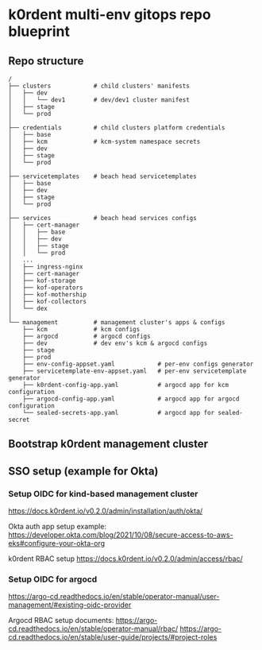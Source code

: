 # k0rdent multi-env gitops repo blueprint

## Repo structure
```
/
├── clusters            # child clusters' manifests
│   ├── dev             
│   │   └── dev1        # dev/dev1 cluster manifest
│   ├── stage
│   └── prod
│       
├── credentials         # child clusters platform credentials
│   ├── base 
│   ├── kcm             # kcm-system namespace secrets
│   ├── dev
│   ├── stage
│   └── prod
│       
├── servicetemplates    # beach head servicetemplates
│   ├── base 
│   ├── dev
│   ├── stage
│   └── prod
│       
├── services            # beach head services configs
│   ├── cert-manager
│   │   ├── base
│   │   ├── dev
│   │   ├── stage
│   │   └── prod
│   ...    
│   ├── ingress-nginx
│   ├── cert-manager
│   ├── kof-storage
│   ├── kof-operators
│   ├── kof-mothership
│   ├── kof-collectors
│   └── dex
│       
└── management          # management cluster's apps & configs
    ├── kcm             # kcm configs
    ├── argocd          # argocd configs
    ├── dev             # dev env's kcm & argocd configs
    ├── stage
    ├── prod
    ├── env-config-appset.yaml            # per-env configs generator
    ├── servicetemplate-env-appset.yaml   # per-env servicetemplate generator
    ├── k0rdent-config-app.yaml           # argocd app for kcm configuration
    ├── argocd-config-app.yaml            # argocd app for argocd configuration
    └── sealed-secrets-app.yaml           # argocd app for sealed-secret
```

## Bootstrap k0rdent management cluster

## SSO setup (example for Okta)

### Setup OIDC for kind-based management cluster

https://docs.k0rdent.io/v0.2.0/admin/installation/auth/okta/

Okta auth app setup example:
https://developer.okta.com/blog/2021/10/08/secure-access-to-aws-eks#configure-your-okta-org

k0rdent RBAC setup
https://docs.k0rdent.io/v0.2.0/admin/access/rbac/


### Setup OIDC for argocd

https://argo-cd.readthedocs.io/en/stable/operator-manual/user-management/#existing-oidc-provider

Argocd RBAC setup documents:
https://argo-cd.readthedocs.io/en/stable/operator-manual/rbac/
https://argo-cd.readthedocs.io/en/stable/user-guide/projects/#project-roles
